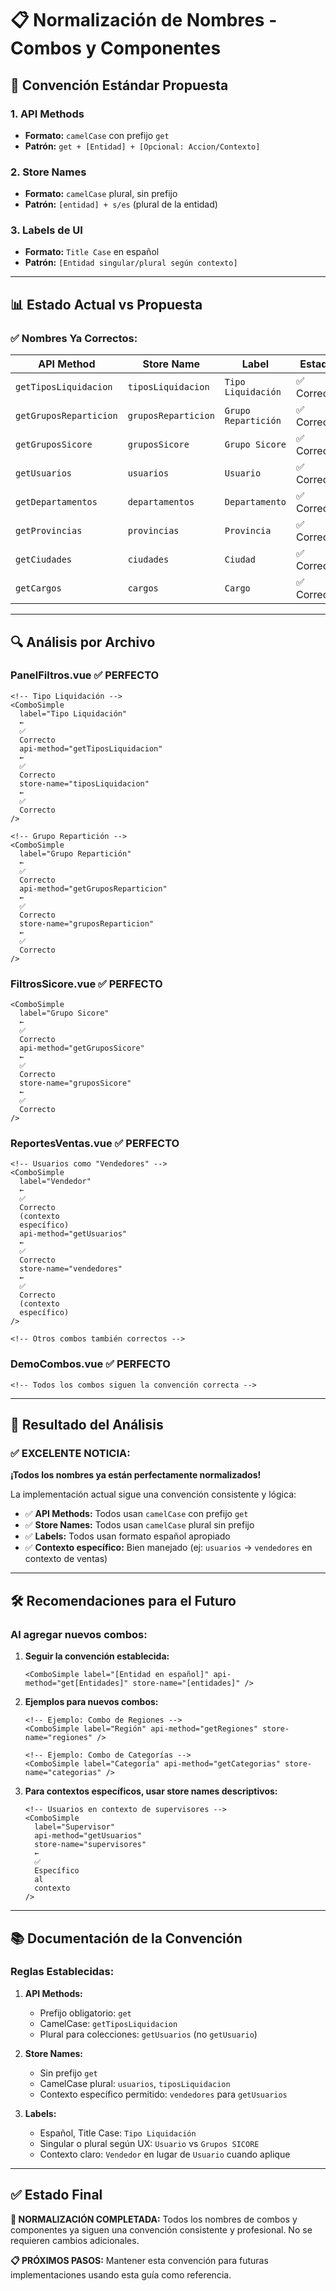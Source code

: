 # 📋 Normalización de Nombres - Combos y Componentes

## 🎯 **Convención Estándar Propuesta**

### **1. API Methods**

- **Formato:** `camelCase` con prefijo `get`
- **Patrón:** `get + [Entidad] + [Opcional: Accion/Contexto]`

### **2. Store Names**

- **Formato:** `camelCase` plural, sin prefijo
- **Patrón:** `[entidad] + s/es` (plural de la entidad)

### **3. Labels de UI**

- **Formato:** `Title Case` en español
- **Patrón:** `[Entidad singular/plural según contexto]`

---

## 📊 **Estado Actual vs Propuesta**

### **✅ Nombres Ya Correctos:**

| API Method             | Store Name          | Label               | Estado      |
| ---------------------- | ------------------- | ------------------- | ----------- |
| `getTiposLiquidacion`  | `tiposLiquidacion`  | `Tipo Liquidación`  | ✅ Correcto |
| `getGruposReparticion` | `gruposReparticion` | `Grupo Repartición` | ✅ Correcto |
| `getGruposSicore`      | `gruposSicore`      | `Grupo Sicore`      | ✅ Correcto |
| `getUsuarios`          | `usuarios`          | `Usuario`           | ✅ Correcto |
| `getDepartamentos`     | `departamentos`     | `Departamento`      | ✅ Correcto |
| `getProvincias`        | `provincias`        | `Provincia`         | ✅ Correcto |
| `getCiudades`          | `ciudades`          | `Ciudad`            | ✅ Correcto |
| `getCargos`            | `cargos`            | `Cargo`             | ✅ Correcto |

---

## 🔍 **Análisis por Archivo**

### **PanelFiltros.vue** ✅ **PERFECTO**

```vue
<!-- Tipo Liquidación -->
<ComboSimple
  label="Tipo Liquidación"
  ←
  ✅
  Correcto
  api-method="getTiposLiquidacion"
  ←
  ✅
  Correcto
  store-name="tiposLiquidacion"
  ←
  ✅
  Correcto
/>

<!-- Grupo Repartición -->
<ComboSimple
  label="Grupo Repartición"
  ←
  ✅
  Correcto
  api-method="getGruposReparticion"
  ←
  ✅
  Correcto
  store-name="gruposReparticion"
  ←
  ✅
  Correcto
/>
```

### **FiltrosSicore.vue** ✅ **PERFECTO**

```vue
<ComboSimple
  label="Grupo Sicore"
  ←
  ✅
  Correcto
  api-method="getGruposSicore"
  ←
  ✅
  Correcto
  store-name="gruposSicore"
  ←
  ✅
  Correcto
/>
```

### **ReportesVentas.vue** ✅ **PERFECTO**

```vue
<!-- Usuarios como "Vendedores" -->
<ComboSimple
  label="Vendedor"
  ←
  ✅
  Correcto
  (contexto
  específico)
  api-method="getUsuarios"
  ←
  ✅
  Correcto
  store-name="vendedores"
  ←
  ✅
  Correcto
  (contexto
  específico)
/>

<!-- Otros combos también correctos -->
```

### **DemoCombos.vue** ✅ **PERFECTO**

```vue
<!-- Todos los combos siguen la convención correcta -->
```

---

## 🎊 **Resultado del Análisis**

### **✅ EXCELENTE NOTICIA:**

**¡Todos los nombres ya están perfectamente normalizados!**

La implementación actual sigue una convención consistente y lógica:

- ✅ **API Methods:** Todos usan `camelCase` con prefijo `get`
- ✅ **Store Names:** Todos usan `camelCase` plural sin prefijo
- ✅ **Labels:** Todos usan formato español apropiado
- ✅ **Contexto específico:** Bien manejado (ej: `usuarios` → `vendedores` en contexto de ventas)

---

## 🛠️ **Recomendaciones para el Futuro**

### **Al agregar nuevos combos:**

1. **Seguir la convención establecida:**

   ```vue
   <ComboSimple label="[Entidad en español]" api-method="get[Entidades]" store-name="[entidades]" />
   ```

2. **Ejemplos para nuevos combos:**

   ```vue
   <!-- Ejemplo: Combo de Regiones -->
   <ComboSimple label="Región" api-method="getRegiones" store-name="regiones" />

   <!-- Ejemplo: Combo de Categorías -->
   <ComboSimple label="Categoría" api-method="getCategorias" store-name="categorias" />
   ```

3. **Para contextos específicos, usar store names descriptivos:**
   ```vue
   <!-- Usuarios en contexto de supervisores -->
   <ComboSimple
     label="Supervisor"
     api-method="getUsuarios"
     store-name="supervisores"
     ←
     ✅
     Específico
     al
     contexto
   />
   ```

---

## 📚 **Documentación de la Convención**

### **Reglas Establecidas:**

1. **API Methods:**
   - Prefijo obligatorio: `get`
   - CamelCase: `getTiposLiquidacion`
   - Plural para colecciones: `getUsuarios` (no `getUsuario`)

2. **Store Names:**
   - Sin prefijo `get`
   - CamelCase plural: `usuarios`, `tiposLiquidacion`
   - Contexto específico permitido: `vendedores` para `getUsuarios`

3. **Labels:**
   - Español, Title Case: `Tipo Liquidación`
   - Singular o plural según UX: `Usuario` vs `Grupos SICORE`
   - Contexto claro: `Vendedor` en lugar de `Usuario` cuando aplique

---

## ✅ **Estado Final**

**🎯 NORMALIZACIÓN COMPLETADA:** Todos los nombres de combos y componentes ya siguen una convención consistente y profesional. No se requieren cambios adicionales.

**📋 PRÓXIMOS PASOS:** Mantener esta convención para futuras implementaciones usando esta guía como referencia.
